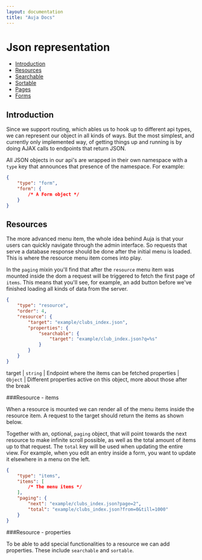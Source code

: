```yaml
---
layout: documentation
title: "Auja Docs"
---
```


Json representation
=====

- [Introduction](#introduction)
- [Resources](#resources)
- [Searchable](#searchable)
- [Sortable](#sortable)
- [Pages](#pages)
- [Forms](#forms)

Introduction
-----

Since we support routing, which ables us to hook up to different api types, we can represent our object in all kinds of ways. But the most simplest, and currently only implemented way, of getting things up and running is by doing AJAX calls to endpoints that return JSON.

All JSON objects in our api's are wrapped in their own namespace with a `type` key that announces that presence of the namespace. For example:

```json
{
	"type": "form",
	"form": {
		/* A Form object */
	}
}
```

Resources
-----

The more advanced menu item, the whole idea behind Auja is that your users can quickly navigate through the admin interface.
So requests that serve a database response should be done after the initial menu is loaded. This is where the resource menu item comes into play.

In the `paging` mixin you'll find that after the `resource` menu item was mounted inside the dom a request will be triggered to fetch the first
page of `items`. This means that you'll see, for example, an add button before we've finished loading all kinds of data from the server.


```json
{
    "type": "resource",
    "order": 4,
    "resource": {
        "target": "example/clubs_index.json",
        "properties": {
            "searchable": {
                "target": "example/club_index.json?q=%s"
            }
        }
    }
}
```

target | `string` | Endpoint where the items can be fetched
properties | `Object` | Different properties active on this object, more about those after the break

###Resource - items

When a resource is mounted we can render all of the menu items inside the resource item. A request to the target should return the items as shown below.

Together with an, optional, `paging` object, that will point towards the next resource to make infinite scroll possible, as well as the total amount of items
up to that request. The `total` key will be used when updating the entire view. For example, when you edit an entry inside a form, you want to update it elsewhere in a
menu on the left.

```json
{
    "type": "items",
    "items": [
        /* The menu items */
    ],
    "paging": {
        "next": "example/clubs_index.json?page=2",
        "total": "example/clubs_index.json?from=0&till=1000"
    }
}
```

###Resource - properties

To be able to add special functionalities to a resource we can add properties. These include `searchable` and `sortable`.